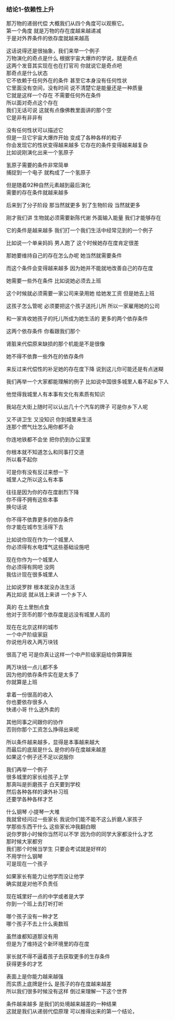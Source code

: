 ### 结论1-依赖性上升
那万物的递弱代偿
大概我们从四个角度可以观察它。  
第一个角度
就是万物的存在度越来越递减  
于是对外界条件的依存度就越来越高

这话说得还是很抽象，我们来举一个例子  
万物演化的奇点是什么
根据宇宙大爆炸的学说，就是奇点  
这两个发音其实现在也在打官司
你就说它是奇点吧  
那奇点是什么状态  
它不依赖于任何外在的条件
甚至它本身没有任何性状  
它里面没有空间，没有时间
说不清楚它是能量还是一种质量  
它就是这样一个存在
不需要任何外在条件  
所以面对奇点这个存在  
我们无话可说
这就有点像佛教里面讲的那个空  
它是非有非非有

没有任何性状可以描述它  
但是一旦它宇宙大爆炸开始
变成了各种各样的粒子  
你会发现它的性状变得越来越多
它存在的条件变得越来越复杂  
比如说刚演化出来一个氢原子

氢原子需要的条件非常简单  
捕捉到一个电子  就构成了一个氢原子

但是随着92种自然元素越到最后演化  
需要的存在条件就越来越多

后来到了分子阶段  那当然就更多  到了生物阶段  当然就更多

刚才我们讲  生物就必须需要新陈代谢  外面输入能量  我们才能够存在

它的条件是越来越多  我们打一个我们生活中经常见到的一个例子

比如说一个单亲妈妈  男人跑了  这个时候她存在度肯定很差

那她要维持自己的存在怎么办呢  她当然就需要条件

而这个条件会变得越来越多  因为她并不能就地改善自己的存在度

她需要一些外在条件  比如说她必须去上班

这个时候就必须需要一家公司来录用她  给她发工资  但是她去上班

这孩子怎么管呢  必须要把这个孩子送托儿所  所以一家雇用她的公司

和一家肯收她孩子的托儿所成为她生活的  更多的两个依存条件

这两个依存条件  你看跟我们那个

肾脏来代偿原来缺损的那个机能是不是很像

她不得不依靠一些外在的依存条件

来反过来代偿性的补足她的存在度下降  说到这儿你可能还是有点迷糊

我们再举一个大家都能理解的例子  比如说中国很多城里人看不起乡下人

他觉得我城里人有本事有文化有素质有知识

我站在大街上随时可以认出几十个汽车的牌子  可是你乡下人呢

又不讲卫生  又没知识  你到城里来生活  
连那个燃气灶怎么用你都不会

你连地铁都不会坐  把你扔到办公室里

你根本就不知道怎么和同事打交道  
所以看不起你

可是你有没有反过来想一下  
城里人之所以这么有本事

往往是因为你的存在度剧烈下降  
你不得不拥有这些本事  
换句话说

你不得不依靠更多的依存条件  
你才能在城市生活得下去

比如说你现在作为一个城里人  
你必须得有水电煤气这些基础设施吧

现在你作为一个城里人  
你必须得有网吧  没网  
我估计现在很多城里人

比如说罗胖  根本就没办法生活  
再比如说  就从钱上来讲  一个乡下人

真的  在土里刨点食  
他对于货币的那个依存度是远没有城里人高的

现在在北京这样的城市  
一个中产阶级家庭  
你说他月收入两万块钱

很高了吧  可是你真让这样一个中产阶级家庭给你算算账

两万块钱一点儿都不多  
因为他的依存条件实在是太多了  
你就算是上班

拿着一份很高的收入  
你也要依存很多人  
快递小哥  什么送外卖的

其他同事之间跟你的协作  
否则你那个工资怎么挣得出来呢

所以条件越来越多，显得是本事越来越大  
而最后的底层是什么
是你的存在度越来越差  
如果这个例子还不足以说服你

我们再举一个例子  
很多城里的家长给孩子上学  
那真叫是折磨孩子
白天要到学校  
然后各种各样的课外补习班  
还要学各种各样才艺

什么钢琴  小提琴一大堆  
我就曾经问过一些家长
我说你们能不能不这么折磨人家孩子  
学那些东西干什么
这些家长冲我翻白眼  
说你罗胖小时候你当然可以不学
因为你的同学大家都没什么才艺  
那时候大家都穷  
我们那个时候当学生
只要会考试就是好样的  
不用学什么钢琴  
可是现在一个孩子

如果家长有能力让他学而没让他学  
确实就是对他不负责任

现在城里好一点的中学或者是大学  
你到一个班上去打听打听

哪个孩子没有一种才艺  
哪个孩子不去上什么奥数班

虽然谁都知道那没有用  
但是为了维持这个新环境里的存在度

家长就不得不逼着孩子去获取更多的生存条件  
获得更多的才艺

表面上是你能力越来越强  
而实质上底牌是什么
是孩子的存在度越来越差  
所以我们很多时候没有这样
倒过来理解一下这个世界
  
条件越来越多
是我们的处境越来越差的一种结果  
这就是我们从递弱代偿原理
可以推得出来的第一个结论，